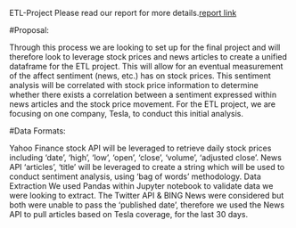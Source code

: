 ETL-Project
Please read our report for more details.[report link](https://github.com/sushainegoyal/ETL-Project/blob/master/ETL_Report_Team2.docx)

#Proposal: 

Through this process we are looking to set up for the final project and will therefore look to leverage stock prices and news articles to create a unified dataframe for the ETL project. This will allow for an eventual measurement of the affect sentiment (news, etc.) has on stock prices. This sentiment analysis will be correlated with stock price information to determine whether there exists a correlation between a sentiment expressed within news articles and the stock price movement. 
For the ETL project, we are focusing on one company, Tesla, to conduct this initial analysis.



#Data Formats:

Yahoo Finance stock API will be leveraged to retrieve daily stock prices including ‘date’, ‘high’, ‘low’, ‘open’, ‘close’, ‘volume’, ‘adjusted close’. News API ‘articles’, ‘title’ will be leveraged to create a string which will be used to conduct sentiment analysis, using ‘bag of words’ methodology. 
Data Extraction
We used Pandas within Jupyter notebook to validate data we were looking to extract. The Twitter API & BING News were considered but both were unable to pass the ‘published date’, therefore we used the News API to pull articles based on Tesla coverage, for the last 30 days.  

